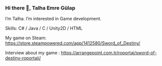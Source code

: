 ### Hi there 👋, Talha Emre Gülap
I’m Talha. I’m interested in Game development.

Skills: C# / Java / C / Unity2D / HTML

My game on Steam: https://store.steampowered.com/app/1412580/Sword_of_Destiny/

Interview about my game : https://arrangepoint.com.tr/roportaj/sword-of-destiny-roportaji/

